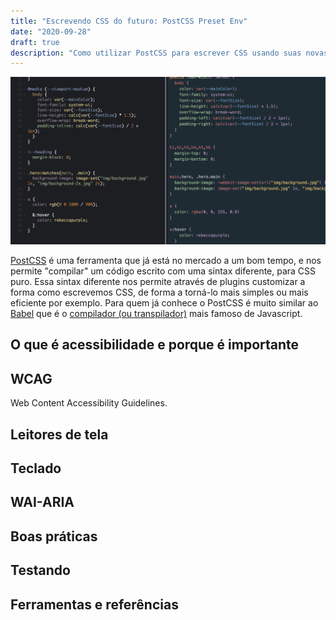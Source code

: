 ```yaml
---
title: "Escrevendo CSS do futuro: PostCSS Preset Env"
date: "2020-09-28"
draft: true
description: "Como utilizar PostCSS para escrever CSS usando suas novas funcionalidades nos navegadores atuais."
---
```


![Exemplo de resultado do PostCSS](./exemplo-postcss.png)

[PostCSS](https://postcss.org/) é uma ferramenta que já está no mercado a um bom tempo, e nos permite "compilar" um código escrito com uma sintax diferente, para CSS puro. Essa sintax diferente nos permite através de plugins customizar a forma como escrevemos CSS, de forma a torná-lo mais simples ou mais eficiente por exemplo. Para quem já conhece o PostCSS é muito similar ao [Babel](https://babeljs.io/) que é o [compilador (ou transpilador)](https://www.stevefenton.co.uk/2012/11/compiling-vs-transpiling/) mais famoso de Javascript.


## O que é acessibilidade e porque é importante


## WCAG

Web Content Accessibility Guidelines.

## Leitores de tela

## Teclado

## WAI-ARIA

## Boas práticas

## Testando

## Ferramentas e referências